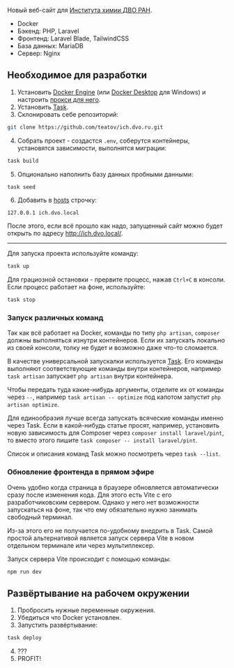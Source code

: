 Новый веб-сайт для [Института химии ДВО РАН](http://www.ich.dvo.ru/).

- Docker
- Бэкенд: PHP, Laravel
- Фронтенд: Laravel Blade, TailwindCSS
- База данных: MariaDB
- Сервер: Nginx

## Необходимое для разработки
1. Установить [Docker Engine](https://docs.docker.com/engine/install/) (или [Docker Desktop](https://docs.docker.com/desktop/install/windows-install/) для Windows) и настроить [прокси для него](https://gist.github.com/beeyev/143ec1ae9eb21e7c3b6d55f1bbaf5ce2).
2. Установить [Task](https://taskfile.dev/installation/#get-the-binary).
3. Склонировать себе репозиторий:
``` bash
git clone https://github.com/teatov/ich.dvo.ru.git
```
4. Собрать проект - создастся `.env`, соберутся контейнеры, установятся зависимости, выполнятся миграции:
```bash
task build
```
5. Опционально наполнить базу данных пробными данными:
```bash
task seed
```
6. Добавить в [hosts](https://en.wikipedia.org/wiki/Hosts_(file)#Location_in_the_file_system) строчку:
```
127.0.0.1 ich.dvo.local
```

После этого, если всё прошло как надо, запущенный сайт можно будет открыть по адресу http://ich.dvo.local/.

---
Для запуска проекта используйте команду:
```bash
task up
```

Для грациозной остановки - прервите процесс, нажав `Ctrl+C` в консоли. Если процесс работает на фоне, используйте:
```bash
task stop
```

### Запуск различных команд
Так как всё работает на Docker, команды по типу `php artisan`, `composer` должны выполняться изнутри контейнеров. Если их запускать локально из своей консоли, толку не будет и возможно даже что-то сломается.

В качестве универсальной запускалки используется [Task](https://taskfile.dev/). Его команды выполняют соответствующие команды внутри контейнеров, например `task artisan` запускает `php artisan` внутри контейнера.

Чтобы передать туда какие-нибудь аргументы, отделите их от команды через `--`, например `task artisan -- optimize` под капотом запустит `php artisan optimize`.

Для единообразия лучше всегда запускать всяческие команды именно через Task. Если в какой-нибудь статье просят, например, установить новую зависимость для Composer через `composer install laravel/pint`, то вместо этого пишите `task composer -- install laravel/pint`.

Список и описания команд Task можно посмотреть через `task --list`.

### Обновление фронтенда в прямом эфире
Очень удобно когда страница в браузере обновляется автоматически сразу после изменения кода. Для этого есть Vite с его разработчиковским сервером. Однако у него нет возможности запускаться на фоне, так что ему обязательно нужно занимать свободный терминал.

Из-за этого его не получается по-удобному внедрить в Task. Самой простой альтернативой является запуск сервера Vite в новом отдельном терминале или через мультиплексер.

Запуск сервера Vite происходит с помощью команды:
```bash
npm run dev
```

## Развёртывание на рабочем окружении 
1. Пробросить нужные переменные окружения.
2. Убедиться что Docker установлен.
3. Запустить развёртывание:
```bash
task deploy
```
4. ???
5. PROFIT!
